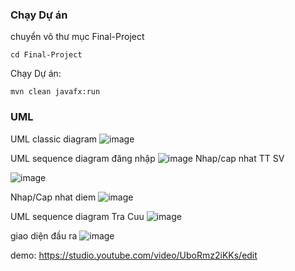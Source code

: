 ### Chạy Dự án

chuyển vô thư mục Final-Project
```
cd Final-Project
```

Chạy Dự án:  
```
mvn clean javafx:run
```


### UML

UML classic diagram
![image](https://github.com/user-attachments/assets/73d93e60-7697-4ee7-84f6-f45568a86cd7)


UML sequence diagram đăng nhập
![image](https://github.com/user-attachments/assets/f6100858-ce12-4747-8de8-36c06c2b4269)
Nhap/cap nhat TT SV

![image](https://github.com/user-attachments/assets/f014b54e-6b17-47eb-9800-2a8fed3234c8)


Nhap/Cap nhat diem
![image](https://github.com/user-attachments/assets/2e3cf363-e261-45b1-96cf-21ddfd5f9877)


UML sequence diagram Tra Cuu
![image](https://github.com/user-attachments/assets/70a84f7e-bd09-4cbe-befa-6bf974a947ce)

giao diện đầu ra
![image](https://github.com/user-attachments/assets/96a5c49a-b6e7-4a6a-8a64-2fc20f7578c3)


demo: https://studio.youtube.com/video/UboRmz2iKKs/edit

